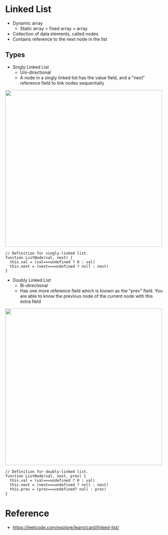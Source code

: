 
# Linked List
- Dynamic array
  - Static array = fixed array = array
- Collection of data elements, called nodes
- Contains reference to the next node in the list

## Types
- Singly Linked List
  - Uni-directional
  - A node in a singly linked list has the value field, and a "next" reference field to link nodes sequentially

<img src="https://s3-lc-upload.s3.amazonaws.com/uploads/2018/04/12/screen-shot-2018-04-12-at-152754.png" width="500px" />

```
// Definition for singly-linked list.
function ListNode(val, next) {
  this.val = (val===undefined ? 0 : val)
  this.next = (next===undefined ? null : next)
}
```

- Doubly Linked List
  - Bi-directional
  - Has one more reference field which is known as the "prev" field. You are able to know the previous node of the current node with this extra field
  
<img src="https://s3-lc-upload.s3.amazonaws.com/uploads/2018/04/17/screen-shot-2018-04-17-at-161130.png" width="500px" />

```
// Definition for doubly-linked list.
function ListNode(val, next, prev) {
  this.val = (val===undefined ? 0 : val)
  this.next = (next===undefined ? null : next)
  this.prev = (prev===undefined? null : prev)
}
```
  
# Reference
- https://leetcode.com/explore/learn/card/linked-list/
